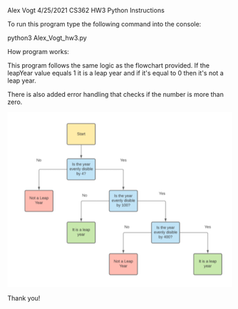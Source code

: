 Alex Vogt
4/25/2021
CS362 HW3 Python Instructions

To run this program type the following command into the console:

python3 Alex_Vogt_hw3.py




How program works:

This program follows the same logic as the flowchart provided. If the leapYear value equals 1 it is a leap year and if it's equal to 0 then it's not a leap year. 

There is also added error handling that checks if the number is more than zero.


![Image description](https://github.com/vogtalex/LeapYear/blob/main/flowChart.PNG?raw=true)

Thank you!